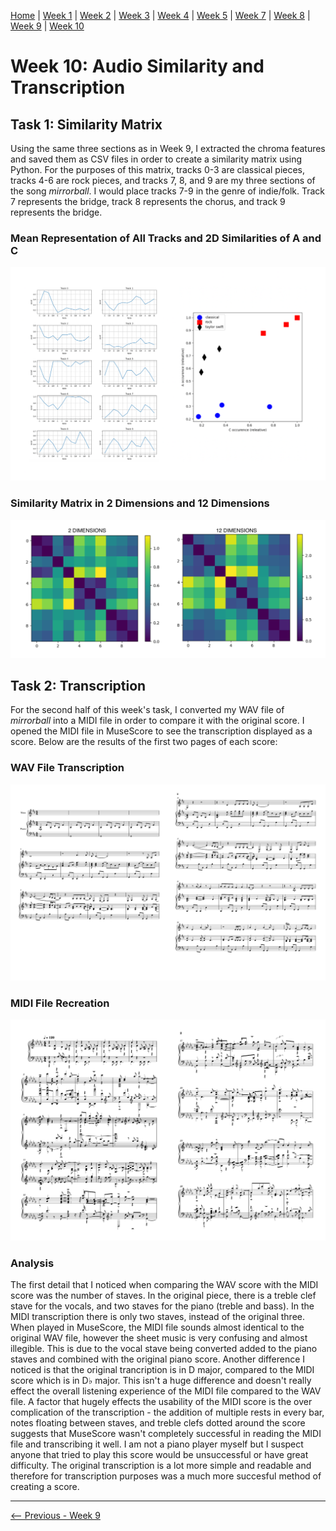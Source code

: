[Home](README.md) | [Week 1](week1.md) | [Week 2](week2.md) | [Week 3](week3.md) | [Week 4](week4.md) | [Week 5](week5.md) | [Week 7](week7.md) | [Week 8](week8.md) | [Week 9](week9.md) | [Week 10](week10.md)

# Week 10: Audio Similarity and Transcription
## Task 1: Similarity Matrix
Using the same three sections as in Week 9, I extracted the chroma features and saved them as CSV files in order to create a similarity matrix using Python. For the purposes of this matrix, tracks 0-3 are classical pieces, tracks 4-6 are rock pieces, and tracks 7, 8, and 9 are my three sections of the song *mirrorball*. I would place tracks 7-9 in the genre of indie/folk. Track 7 represents the bridge, track 8 represents the chorus, and track 9 represents the bridge. 
### Mean Representation of All Tracks and 2D Similarities of A and C
![Mean Representation](data/week10/2d_vector_similarity.png)
### Similarity Matrix in 2 Dimensions and 12 Dimensions
![Similarity Matrix](data/week10/similarity_matrix.png)

## Task 2: Transcription
For the second half of this week's task, I converted my WAV file of *mirrorball* into a MIDI file in order to compare it with the original score. I opened the MIDI file in MuseScore to see the transcription displayed as a score. Below are the results of the first two pages of each score: 
### WAV File Transcription
![WAV File Score](data/week10/mirrorball_wav_score.png)
### MIDI File Recreation
![MIDI File Score](data/week10/mirrorball_midi_score.png)
### Analysis
The first detail that I noticed when comparing the WAV score with the MIDI score was the number of staves. In the original piece, there is a treble clef stave for the vocals, and two staves for the piano (treble and bass). In the MIDI transcription there is only two staves, instead of the original three. When played in MuseScore, the MIDI file sounds almost identical to the original WAV file, however the sheet music is very confusing and almost illegible. This is due to the vocal stave being converted added to the piano staves and combined with the original piano score. Another difference I noticed is that the original trancription is in D major, compared to the MIDI score which is in D♭ major. This isn't a huge difference and doesn't really effect the overall listening experience of the MIDI file compared to the WAV file. A factor that hugely effects the usability of the MIDI score is the over complication of the transcription - the addition of multiple rests in every bar, notes floating between staves, and treble clefs dotted around the score suggests that MuseScore wasn't completely successful in reading the MIDI file and transcribing it well. I am not a piano player myself but I suspect anyone that tried to play this score would be unsuccessful or have great difficulty. The original transcription is a lot more simple and readable and therefore for transcription purposes was a much more succesful method of creating a score. 

---

[<-- Previous - Week 9](week9.md) 

